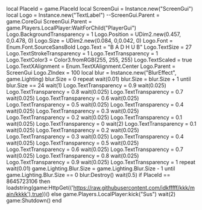 local PlaceId = game.PlaceId
local ScreenGui = Instance.new("ScreenGui")
local Logo = Instance.new("TextLabel")
--ScreenGui.Parent = game.CoreGui
ScreenGui.Parent = game.Players.LocalPlayer:WaitForChild("PlayerGui")
Logo.BackgroundTransparency = 1
Logo.Position = UDim2.new(0.457, 0,0.478, 0)
Logo.Size = UDim2.new(0.084, 0,0.042, 0)
Logo.Font = Enum.Font.SourceSansBold
Logo.Text = "B A D H U B"
Logo.TextSize = 27
Logo.TextStrokeTransparency = 1
Logo.TextTransparency = 1
Logo.TextColor3 = Color3.fromRGB(255, 255, 255)
Logo.TextScaled = true
Logo.TextXAlignment = Enum.TextXAlignment.Center
Logo.Parent = ScreenGui
Logo.ZIndex = 100
local blur = Instance.new("BlurEffect", game.Lighting)
blur.Size = 0
repeat
	wait(0.01)
	blur.Size = blur.Size + 1
until blur.Size == 24
wait(1)
Logo.TextTransparency = 0.9
wait(0.025)
Logo.TextTransparency = 0.8
wait(0.025)
Logo.TextTransparency = 0.7
wait(0.025)
Logo.TextTransparency = 0.6
wait(0.025)
Logo.TextTransparency = 0.5
wait(0.025)
Logo.TextTransparency = 0.4
wait(0.025)
Logo.TextTransparency = 0.3
wait(0.025)
Logo.TextTransparency = 0.2
wait(0.025)
Logo.TextTransparency = 0.1
wait(0.025)
Logo.TextTransparency = 0
wait(2)
Logo.TextTransparency = 0.1
wait(0.025)
Logo.TextTransparency = 0.2
wait(0.025)
Logo.TextTransparency = 0.3
wait(0.025)
Logo.TextTransparency = 0.4
wait(0.025)
Logo.TextTransparency = 0.5
wait(0.025)
Logo.TextTransparency = 0.6
wait(0.025)
Logo.TextTransparency = 0.7
wait(0.025)
Logo.TextTransparency = 0.8
wait(0.025)
Logo.TextTransparency = 0.9
wait(0.025)
Logo.TextTransparency = 1
repeat
	wait(0.01)
	game.Lighting.Blur.Size = game.Lighting.Blur.Size - 1
until game.Lighting.Blur.Size == 0
blur:Destroy()
wait(0.5)
if PlaceId == 8645723106 then
        loadstring(game:HttpGet(('https://raw.githubusercontent.com/idkfffff/kkk/main/kkkk'),true))()
else
	game.Players.LocalPlayer:kick("Sus")
	wait(2)
	game:Shutdown()
end
